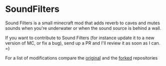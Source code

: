 # SoundFilters
Sound Filters is a small minecraft mod that adds reverb to caves and mutes sounds when you're underwater or when the sound source is behind a wall.

If you want to contribute to Sound Filters (for instance update it to a new version of MC, or fix a bug), send up a PR and I'll review it as soon as I can. =)

For a list of modifications compare the [original](https://github.com/Tmtravlr/SoundFilters/tree/1.12) and the [forked](https://github.com/PatrickHechler/SoundFilters) repositories
